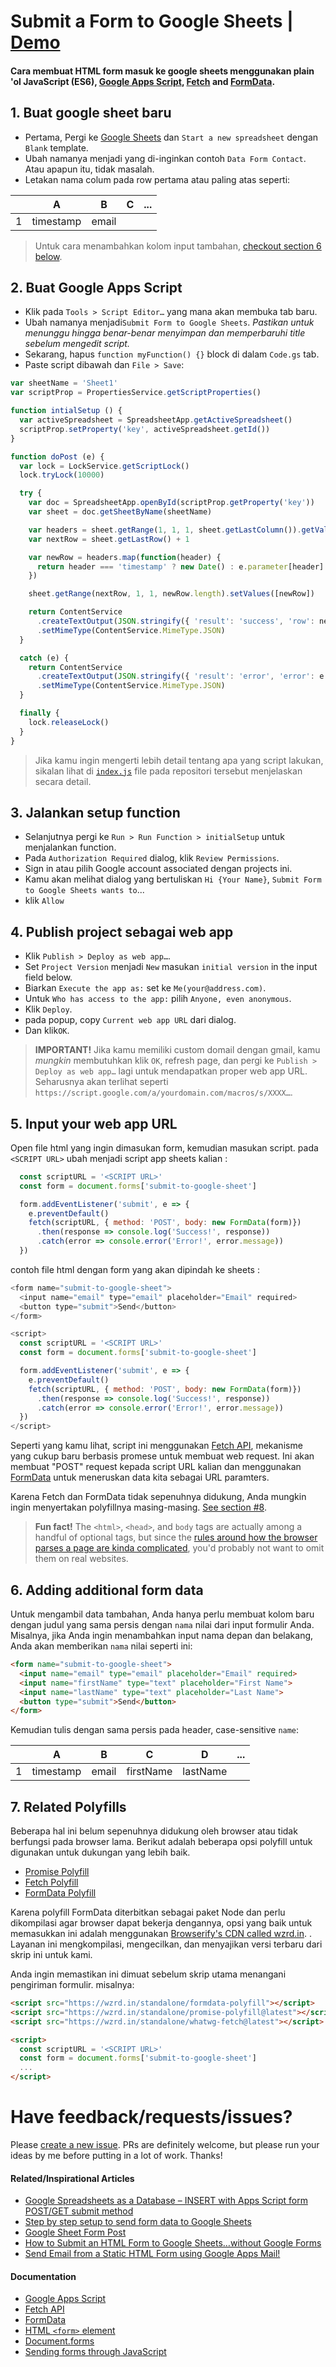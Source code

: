 # Submit a Form to Google Sheets | [Demo](https://form-to-google-sheets.surge.sh)


#### Cara membuat HTML form masuk ke google sheets menggunakan plain 'ol JavaScript (ES6), [Google Apps Script](https://developers.google.com/apps-script/), [Fetch](https://developer.mozilla.org/en-US/docs/Web/API/Fetch_API) and [FormData](https://developer.mozilla.org/en-US/docs/Web/API/FormData).

## 1. Buat google sheet baru 


- Pertama, Pergi ke [Google Sheets](https://docs.google.com/spreadsheets) dan `Start a new spreadsheet` dengan `Blank` template.
- Ubah namanya menjadi yang di-inginkan  contoh `Data Form Contact`. Atau apapun itu, tidak masalah.
- Letakan nama colum pada row pertama atau paling atas seperti:

|   |     A     |   B   | C | ... |
|---|:---------:|:-----:|:-:|:---:|
| 1 | timestamp | email |   |     |

> Untuk cara menambahkan kolom input tambahan, [checkout section 6 below](#7-adding-additional-form-data).

## 2. Buat  Google Apps Script

- Klik pada `Tools > Script Editor…` yang mana akan membuka tab baru.
- Ubah namanya menjadi`Submit Form to Google Sheets`. _Pastikan untuk menunggu hingga benar-benar menyimpan dan memperbaruhi title sebelum mengedit script._
- Sekarang, hapus `function myFunction() {}` block di dalam `Code.gs` tab.
- Paste script dibawah dan `File > Save`:

```js
var sheetName = 'Sheet1'
var scriptProp = PropertiesService.getScriptProperties()

function intialSetup () {
  var activeSpreadsheet = SpreadsheetApp.getActiveSpreadsheet()
  scriptProp.setProperty('key', activeSpreadsheet.getId())
}

function doPost (e) {
  var lock = LockService.getScriptLock()
  lock.tryLock(10000)

  try {
    var doc = SpreadsheetApp.openById(scriptProp.getProperty('key'))
    var sheet = doc.getSheetByName(sheetName)

    var headers = sheet.getRange(1, 1, 1, sheet.getLastColumn()).getValues()[0]
    var nextRow = sheet.getLastRow() + 1

    var newRow = headers.map(function(header) {
      return header === 'timestamp' ? new Date() : e.parameter[header]
    })

    sheet.getRange(nextRow, 1, 1, newRow.length).setValues([newRow])

    return ContentService
      .createTextOutput(JSON.stringify({ 'result': 'success', 'row': nextRow }))
      .setMimeType(ContentService.MimeType.JSON)
  }

  catch (e) {
    return ContentService
      .createTextOutput(JSON.stringify({ 'result': 'error', 'error': e }))
      .setMimeType(ContentService.MimeType.JSON)
  }

  finally {
    lock.releaseLock()
  }
}
```

> Jika kamu ingin mengerti lebih detail tentang apa yang script lakukan, sikalan lihat di [`index.js`](https://github.com/brahmantiodiaz/brahmantiodiaz.github.io/tree/main/google-sheet-script/index.js) file pada repositori tersebut menjelaskan secara detail. 

## 3. Jalankan setup function

- Selanjutnya pergi ke `Run > Run Function > initialSetup` untuk menjalankan function.
- Pada `Authorization Required` dialog, klik `Review Permissions`.
- Sign in atau pilih Google account associated dengan projects ini.
- Kamu akan melihat dialog yang bertuliskan `Hi {Your Name}`, `Submit Form to Google Sheets wants to`...
- klik `Allow`

## 4. Publish project sebagai web app

- Klik `Publish > Deploy as web app…`.
- Set `Project Version` menjadi `New` masukan `initial version` in the input field below.
- Biarkan `Execute the app as:` set ke `Me(your@address.com)`.
- Untuk `Who has access to the app:` pilih `Anyone, even anonymous`.
- Klik `Deploy`.
- pada popup, copy `Current web app URL` dari dialog.
- Dan klik`OK`.

> **IMPORTANT!** Jika kamu memiliki custom domail dengan gmail, kamu _mungkin_ membutuhkan klik `OK`, refresh page, dan pergi ke `Publish > Deploy as web app…` lagi untuk mendapatkan proper web app URL. Seharusnya akan terlihat seperti `https://script.google.com/a/yourdomain.com/macros/s/XXXX…`.

## 5. Input your web app URL

Open file html yang ingin dimasukan form, kemudian masukan script. pada `<SCRIPT URL>` ubah menjadi script app sheets kalian :


```js
  const scriptURL = '<SCRIPT URL>'
  const form = document.forms['submit-to-google-sheet']

  form.addEventListener('submit', e => {
    e.preventDefault()
    fetch(scriptURL, { method: 'POST', body: new FormData(form)})
      .then(response => console.log('Success!', response))
      .catch(error => console.error('Error!', error.message))
  })
```
contoh file html dengan form yang akan dipindah ke sheets : 

```js
<form name="submit-to-google-sheet">
  <input name="email" type="email" placeholder="Email" required>
  <button type="submit">Send</button>
</form>

<script>
  const scriptURL = '<SCRIPT URL>'
  const form = document.forms['submit-to-google-sheet']

  form.addEventListener('submit', e => {
    e.preventDefault()
    fetch(scriptURL, { method: 'POST', body: new FormData(form)})
      .then(response => console.log('Success!', response))
      .catch(error => console.error('Error!', error.message))
  })
</script>
```

Seperti yang kamu lihat, script ini menggunakan [Fetch API](https://developer.mozilla.org/en-US/docs/Web/API/Fetch_API), mekanisme yang cukup baru berbasis promese untuk membuat web request. Ini akan membuat "POST" request kepada script URL kalian dan menggunakan [FormData](https://developer.mozilla.org/en-US/docs/Web/API/FormData) untuk meneruskan data kita sebagai URL paramters.

Karena Fetch dan FormData tidak sepenuhnya didukung, Anda mungkin ingin menyertakan polyfillnya masing-masing. [See section #8](#8-related-polyfills). 

> **Fun fact!** The `<html>`, `<head>`, and `body` tags are actually among a handful of optional tags, but since the [rules around how the browser parses a page are kinda complicated](https://www.w3.org/TR/2011/WD-html5-20110525/syntax.html#optional-tags), you'd probably not want to omit them on real websites.

## 6. Adding additional form data
Untuk mengambil data tambahan, Anda hanya perlu membuat kolom baru dengan judul yang sama persis dengan `nama` nilai dari input formulir Anda. Misalnya, jika Anda ingin menambahkan input nama depan dan belakang, Anda akan memberikan `nama` nilai seperti ini:

```html
<form name="submit-to-google-sheet">
  <input name="email" type="email" placeholder="Email" required>
  <input name="firstName" type="text" placeholder="First Name">
  <input name="lastName" type="text" placeholder="Last Name">
  <button type="submit">Send</button>
</form>
```

Kemudian tulis dengan sama persis pada header, case-sensitive `name`:

|   |     A     |   B   |     C     |     D    | ... |
|---|:---------:|:-----:|:---------:|:--------:|:---:|
| 1 | timestamp | email | firstName | lastName |     |

## 7. Related Polyfills
Beberapa hal ini belum sepenuhnya didukung oleh browser atau tidak berfungsi pada browser lama. Berikut adalah beberapa opsi polyfill untuk digunakan untuk dukungan yang lebih baik.

- [Promise Polyfill](https://github.com/taylorhakes/promise-polyfill)
- [Fetch Polyfill](https://github.com/github/fetch)
- [FormData Polyfill](https://github.com/jimmywarting/FormData)

Karena polyfill FormData diterbitkan sebagai paket Node dan perlu dikompilasi agar browser dapat bekerja dengannya, opsi yang baik untuk memasukkan ini adalah menggunakan [Browserify's CDN called wzrd.in](https://wzrd.in/). . Layanan ini mengkompilasi, mengecilkan, dan menyajikan versi terbaru dari skrip ini untuk kami.

Anda ingin memastikan ini dimuat sebelum skrip utama menangani pengiriman formulir. misalnya:

```html
<script src="https://wzrd.in/standalone/formdata-polyfill"></script>
<script src="https://wzrd.in/standalone/promise-polyfill@latest"></script>
<script src="https://wzrd.in/standalone/whatwg-fetch@latest"></script>

<script>
  const scriptURL = '<SCRIPT URL>'
  const form = document.forms['submit-to-google-sheet']
  ...
</script>
```

# Have feedback/requests/issues?
Please [create a new issue](https://github.com/brahmantiodiaz/brahmantiodiaz.github.io/tree/main/google-sheet-script/issues). PRs are definitely welcome, but please run your ideas by me before putting in a lot of work. Thanks!

#### Related/Inspirational Articles
- [Google Spreadsheets as a Database – INSERT with Apps Script form POST/GET submit method](https://mashe.hawksey.info/2011/10/google-spreadsheets-as-a-database-insert-with-apps-script-form-postget-submit-method/)
- [Step by step setup to send form data to Google Sheets](http://railsrescue.com/blog/2015-05-28-step-by-step-setup-to-send-form-data-to-google-sheets/)
- [Google Sheet Form Post](https://gist.github.com/willpatera/ee41ae374d3c9839c2d6)
- [How to Submit an HTML Form to Google Sheets…without Google Forms](https://medium.com/@dmccoy/how-to-submit-an-html-form-to-google-sheets-without-google-forms-b833952cc175)
- [Send Email from a Static HTML Form using Google Apps Mail!](https://github.com/dwyl/html-form-send-email-via-google-script-without-server)

#### Documentation
- [Google Apps Script](https://developers.google.com/apps-script/)
- [Fetch API](https://developer.mozilla.org/en-US/docs/Web/API/Fetch_API)
- [FormData](https://developer.mozilla.org/en-US/docs/Web/API/FormData)
- [HTML `<form>` element](https://developer.mozilla.org/en-US/docs/Web/HTML/Element/form)
- [Document.forms](https://developer.mozilla.org/en-US/docs/Web/API/Document/forms)
- [Sending forms through JavaScript](https://developer.mozilla.org/en-US/docs/Learn/HTML/Forms/Sending_forms_through_JavaScript)
